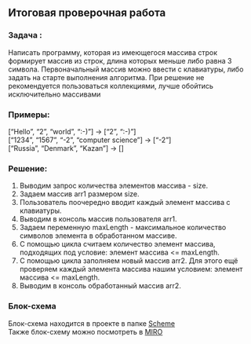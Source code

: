 ## Итоговая проверочная работа

### Задача :
Написать программу, которая из имеющегося массива строк формирует массив из строк, длина которых меньше либо равна 3 символа. Первоначальный массив можно ввести с клавиатуры, либо задать на старте выполнения алгоритма. При решение не рекомендуется пользоваться коллекциями, лучше обойтись исключительно массивами

### Примеры:
[“Hello”, “2”, “world”, “:-)”] → [“2”, “:-)”]  
[“1234”, “1567”, “-2”, “computer science”] → [“-2”]  
[“Russia”, “Denmark”, “Kazan”] → []

### Решение:
1. Выводим запрос количества элементов массива - size.
2. Задаем массив arr1 размером size.
3. Пользователь поочередно вводит каждый элемент массива с клавиатуры.
4. Выводим в консоль массив пользователя arr1.
5. Задаем переменную maxLength - максимальное количество символов элемента в обработанном массиве.
6. С помощью цикла считаем количество элемент массива, подходящих под условие: элемент массива <= maxLength.
7. С помощью цикла заполняем новый массив arr2. Для этого ещё проверяем каждый элемента массива нашим условием: элемент массива <= maxLength.
8. Выводим в консоль обработанный массив arr2.

### Блок-схема
Блок-схема находится в проекте в папке [Scheme](https://github.com/alex-ush/final-work/tree/main/Scheme)  
Также блок-схему можно посмотреть в [MIRO](https://miro.com/app/board/uXjVMd98Afo=/?share_link_id=669028419450)
